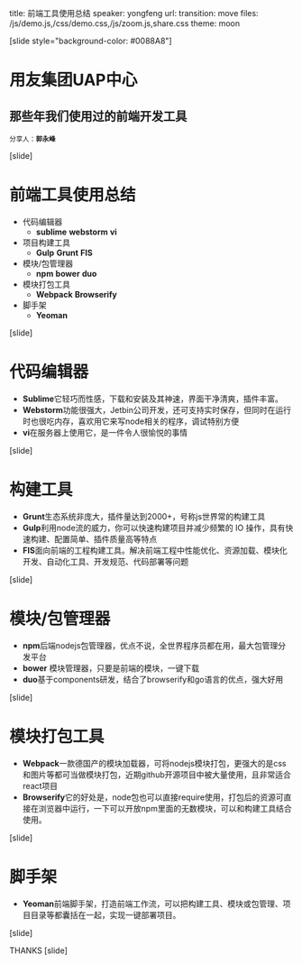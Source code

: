 title: 前端工具使用总结
speaker: yongfeng
url: 
transition: move
files: /js/demo.js,/css/demo.css,/js/zoom.js,share.css
theme: moon

[slide style="background-color: #0088A8"]
# 用友集团UAP中心
## 那些年我们使用过的前端开发工具
<small>分享人：**郭永峰**</small>

[slide]
# 前端工具使用总结

- 代码编辑器
	* **sublime** **webstorm** **vi** 
- 项目构建工具
	* **Gulp** **Grunt** **FIS**
- 模块/包管理器
	* **npm** **bower** **duo** 
- 模块打包工具
	* **Webpack** **Browserify**
- 脚手架
	* **Yeoman**

[slide]
# 代码编辑器

* **Sublime**它轻巧而性感，下载和安装及其神速，界面干净清爽，插件丰富。
* **Webstorm**功能很强大，Jetbin公司开发，还可支持实时保存，但同时在运行时也很吃内存，喜欢用它来写node相关的程序，调试特别方便
* **vi**在服务器上使用它，是一件令人很愉悦的事情

[slide]
# 构建工具

- **Grunt**生态系统非庞大，插件量达到2000+，号称js世界常的构建工具
- **Gulp**利用node流的威力，你可以快速构建项目并减少频繁的 IO 操作，具有快速构建、配置简单、插件质量高等特点
- **FIS**面向前端的工程构建工具。解决前端工程中性能优化、资源加载、模块化开发、自动化工具、开发规范、代码部署等问题

[slide]
# 模块/包管理器

- **npm**后端nodejs包管理器，优点不说，全世界程序员都在用，最大包管理分发平台
- **bower** 模块管理器，只要是前端的模块，一键下载
- **duo**基于components研发，结合了browserify和go语言的优点，强大好用

[slide]
# 模块打包工具

- **Webpack**一款德国产的模块加载器，可将nodejs模块打包，更强大的是css和图片等都可当做模块打包，近期github开源项目中被大量使用，且非常适合react项目
- **Browserify**它的好处是，node包也可以直接require使用，打包后的资源可直接在浏览器中运行，一下可以开放npm里面的无数模块，可以和构建工具结合使用。

[slide]
# 脚手架

- **Yeoman**前端脚手架，打造前端工作流，可以把构建工具、模块或包管理、项目目录等都囊括在一起，实现一键部署项目。

[slide]

THANKS
[slide]